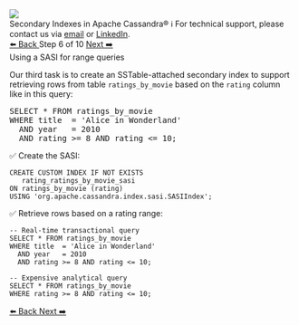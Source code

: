 <!-- TOP -->
<div class="top">
  <img class="scenario-academy-logo" src="https://datastax-academy.github.io/katapod-shared-assets/images/ds-academy-2023.svg" />
  <div class="scenario-title-section">
    <span class="scenario-title">Secondary Indexes in Apache Cassandra®</span>
    <span class="scenario-subtitle">ℹ️ For technical support, please contact us via <a href="mailto:aleksandr.volochnev@datastax.com">email</a> or <a href="https://dtsx.io/aleks">LinkedIn</a>.</span> 
  </div>
</div>

<!-- NAVIGATION -->
<div id="navigation-top" class="navigation-top">
 <a href='command:katapod.loadPage?[{"step":"step5"}]'
   class="btn btn-dark navigation-top-left">⬅️ Back
 </a>
<span class="step-count"> Step 6 of 10</span>
 <a href='command:katapod.loadPage?[{"step":"step7"}]' 
    class="btn btn-dark navigation-top-right">Next ➡️
  </a>
</div>

<!-- CONTENT -->

<div class="step-title">Using a SASI for range queries</div>

Our third task is to create an SSTable-attached secondary index to support 
retrieving rows from table `ratings_by_movie` based on the `rating` column 
like in this query:

<pre class="non-executable-code">
SELECT * FROM ratings_by_movie
WHERE title  = 'Alice in Wonderland'
  AND year   = 2010
  AND rating >= 8 AND rating <= 10;
</pre>

✅ Create the SASI:
```
CREATE CUSTOM INDEX IF NOT EXISTS 
   rating_ratings_by_movie_sasi 
ON ratings_by_movie (rating)
USING 'org.apache.cassandra.index.sasi.SASIIndex';
```

✅ Retrieve rows based on a rating range: 
```
-- Real-time transactional query
SELECT * FROM ratings_by_movie
WHERE title  = 'Alice in Wonderland'
  AND year   = 2010
  AND rating >= 8 AND rating <= 10;
```
 
```
-- Expensive analytical query
SELECT * FROM ratings_by_movie
WHERE rating >= 8 AND rating <= 10;
```

<!-- NAVIGATION -->
<div id="navigation-bottom" class="navigation-bottom">
 <a href='command:katapod.loadPage?[{"step":"step5"}]'
   class="btn btn-dark navigation-bottom-left">⬅️ Back
 </a>
 <a href='command:katapod.loadPage?[{"step":"step7"}]'
    class="btn btn-dark navigation-bottom-right">Next ➡️
  </a>
</div>

